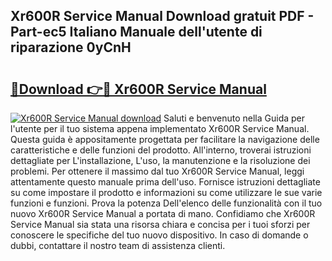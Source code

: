 ## Xr600R Service Manual Download gratuit PDF - Part-ec5 Italiano Manuale dell'utente di riparazione 0yCnH

# <h2><a href="http://dfbh1mh.blite.top/?on=Xr600R+Service+Manual">🔗Download 👉🔴 Xr600R Service Manual</a></h2>

[![Xr600R Service Manual download](https://i.imgur.com/lujVjoI.png)](http://dfbh1mh.blite.top/?on=Xr600R+Service+Manual)
Saluti e benvenuto nella Guida per l'utente per il tuo sistema appena implementato Xr600R Service Manual. Questa guida è appositamente progettata per facilitare la navigazione delle caratteristiche e delle funzioni del prodotto. All'interno, troverai istruzioni dettagliate per L'installazione, L'uso, la manutenzione e la risoluzione dei problemi. Per ottenere il massimo dal tuo Xr600R Service Manual, leggi attentamente questo manuale prima dell'uso. Fornisce istruzioni dettagliate su come impostare il prodotto e informazioni su come utilizzare le sue varie funzioni e funzioni. Prova la potenza Dell'elenco delle funzionalità con il tuo nuovo Xr600R Service Manual a portata di mano. Confidiamo che Xr600R Service Manual sia stata una risorsa chiara e concisa per i tuoi sforzi per conoscere le specifiche del tuo nuovo dispositivo. In caso di domande o dubbi, contattare il nostro team di assistenza clienti.
